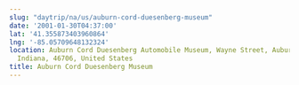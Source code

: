 ```yaml
---
slug: "daytrip/na/us/auburn-cord-duesenberg-museum"
date: '2001-01-30T04:37:00'
lat: '41.355873403960864'
lng: '-85.05709648132324'
location: Auburn Cord Duesenberg Automobile Museum, Wayne Street, Auburn, DeKalb County,
  Indiana, 46706, United States
title: Auburn Cord Duesenberg Museum
---
```



